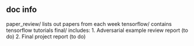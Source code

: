 
## doc info
paper_review/ lists out papers from each week
tensorflow/ contains tensorflow tutorials
final/ includes:
	1. Adversarial example review report (to do)
	2. Final project report (to do)